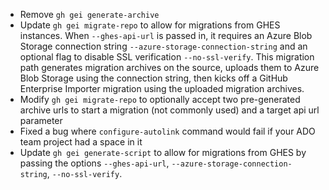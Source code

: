 - Remove `gh gei generate-archive`
- Update `gh gei migrate-repo` to allow for migrations from GHES instances. When `--ghes-api-url` is passed in, it requires an Azure Blob Storage connection string `--azure-storage-connection-string` and an optional flag to disable SSL verification `--no-ssl-verify`. This migration path generates migration archives on the source, uploads them to Azure Blob Storage using the connection string, then kicks off a GitHub Enterprise Importer migration using the uploaded migration archives.
- Modify `gh gei migrate-repo` to optionally accept two pre-generated archive urls to start a migration (not commonly used) and a target api url parameter
- Fixed a bug where `configure-autolink` command would fail if your ADO team project had a space in it
- Update `gh gei generate-script` to allow for migrations from GHES by passing the options `--ghes-api-url`, `--azure-storage-connection-string`, `--no-ssl-verify`.
